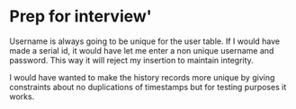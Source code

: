 # Prep for interview'
Username is always going to be unique for the user table. If I would have made a serial id, it would have let me enter a non unique username and password. This way it will reject my insertion to maintain integrity. 

I would have wanted to make the history records more unique by giving constraints about no duplications of timestamps but for testing purposes it works.